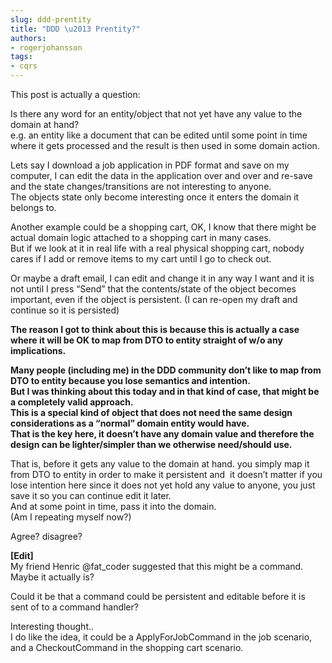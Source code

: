 ```yaml
---
slug: ddd-prentity
title: "DDD \u2013 Prentity?"
authors:
- rogerjohansson
tags:
- cqrs
---
```

This post is actually a question:

<!-- truncate -->

Is there any word for an entity/object that not yet have any value to the domain at hand?  
e.g. an entity like a document that can be edited until some point in time where it gets processed and the result is then used in some domain action.

Lets say I download a job application in PDF format and save on my computer, I can edit the data in the application over and over and re-save and the state changes/transitions are not interesting to anyone.  
The objects state only become interesting once it enters the domain it belongs to.

Another example could be a shopping cart, OK, I know that there might be actual domain logic attached to a shopping cart in many cases.  
But if we look at it in real life with a real physical shopping cart, nobody cares if I add or remove items to my cart until I go to check out.

Or maybe a draft email, I can edit and change it in any way I want and it is not until I press “Send” that the contents/state of the object becomes important, even if the object is persistent. (I can re-open my draft and continue so it is persisted)

**The reason I got to think about this is because this is actually a case where it will be OK to map from DTO to entity straight of w/o any implications.**

**Many people (including me) in the DDD community don’t like to map from DTO to entity because you lose semantics and intention.**  
**But I was thinking about this today and in that kind of case, that might be a completely valid approach.  
This is a special kind of object that does not need the same design considerations as a “normal” domain entity would have.  
That is the key here, it doesn’t have any domain value and therefore the design can be lighter/simpler than we otherwise need/should use.**

That is, before it gets any value to the domain at hand. you simply map it from DTO to entity in order to make it persistent and  it doesn’t matter if you lose intention here since it does not yet hold any value to anyone, you just save it so you can continue edit it later.  
And at some point in time, pass it into the domain.  
(Am I repeating myself now?)

Agree? disagree?

**\[Edit\]**  
My friend Henric @fat_coder suggested that this might be a command.  
Maybe it actually is?

Could it be that a command could be persistent and editable before it is sent of to a command handler?

Interesting thought..  
I do like the idea, it could be a ApplyForJobCommand in the job scenario, and a CheckoutCommand in the shopping cart scenario.
